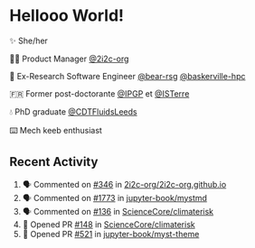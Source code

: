 # Hellooo World!

✨ She/her

👩‍💻 Product Manager [@2i2c-org](https://2i2c.org/)

🐻 Ex-Research Software Engineer [@bear-rsg](https://github.com/bear-rsg) [@baskerville-hpc](https://github.com/baskerville-hpc) 

🇫🇷 Former post-doctorante [@IPGP](https://github.com/IPGP) et [@ISTerre](https://www.isterre.fr/) 

💧 PhD graduate [@CDTFluidsLeeds](https://fluid-dynamics.leeds.ac.uk/) 

⌨️ Mech keeb enthusiast 

## Recent Activity 

<!--START_SECTION:activity-->
1. 🗣 Commented on [#346](https://github.com/2i2c-org/2i2c-org.github.io/pull/346#issuecomment-2589489665) in [2i2c-org/2i2c-org.github.io](https://github.com/2i2c-org/2i2c-org.github.io)
2. 🗣 Commented on [#1773](https://github.com/jupyter-book/mystmd/pull/1773#issuecomment-2587487899) in [jupyter-book/mystmd](https://github.com/jupyter-book/mystmd)
3. 🗣 Commented on [#136](https://github.com/ScienceCore/climaterisk/issues/136#issuecomment-2586918640) in [ScienceCore/climaterisk](https://github.com/ScienceCore/climaterisk)
4. 💪 Opened PR [#148](https://github.com/ScienceCore/climaterisk/pull/148) in [ScienceCore/climaterisk](https://github.com/ScienceCore/climaterisk)
5. 💪 Opened PR [#521](https://github.com/jupyter-book/myst-theme/pull/521) in [jupyter-book/myst-theme](https://github.com/jupyter-book/myst-theme)
<!--END_SECTION:activity-->
